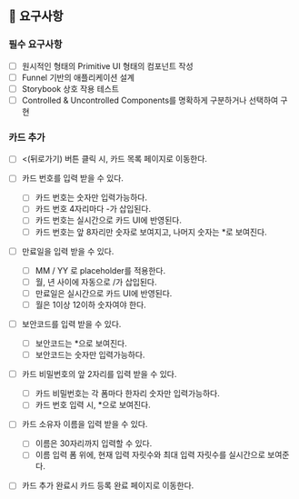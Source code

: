 ## 📌 요구사항

### 필수 요구사항

- [ ] 원시적인 형태의 Primitive UI 형태의 컴포넌트 작성
- [ ] Funnel 기반의 애플리케이션 설계
- [ ] Storybook 상호 작용 테스트
- [ ] Controlled & Uncontrolled Components를 명확하게 구분하거나 선택하여 구현

### 카드 추가

- [ ] <(뒤로가기) 버튼 클릭 시, 카드 목록 페이지로 이동한다.

- [ ] 카드 번호를 입력 받을 수 있다.

  - [ ] 카드 번호는 숫자만 입력가능하다.
  - [ ] 카드 번호 4자리마다 -가 삽입된다.
  - [ ] 카드 번호는 실시간으로 카드 UI에 반영된다.
  - [ ] 카드 번호는 앞 8자리만 숫자로 보여지고, 나머지 숫자는 \*로 보여진다.

- [ ] 만료일을 입력 받을 수 있다.

  - [ ] MM / YY 로 placeholder를 적용한다.
  - [ ] 월, 년 사이에 자동으로 /가 삽입된다.
  - [ ] 만료일은 실시간으로 카드 UI에 반영된다.
  - [ ] 월은 1이상 12이하 숫자여야 한다.

- [ ] 보안코드를 입력 받을 수 있다.

  - [ ] 보안코드는 \*으로 보여진다.
  - [ ] 보안코드는 숫자만 입력가능하다.

- [ ] 카드 비밀번호의 앞 2자리를 입력 받을 수 있다.

  - [ ] 카드 비밀번호는 각 폼마다 한자리 숫자만 입력가능하다.
  - [ ] 카드 번호 입력 시, \*으로 보여진다.

- [ ] 카드 소유자 이름을 입력 받을 수 있다.

  - [ ] 이름은 30자리까지 입력할 수 있다.
  - [ ] 이름 입력 폼 위에, 현재 입력 자릿수와 최대 입력 자릿수를 실시간으로 보여준다.

- [ ] 카드 추가 완료시 카드 등록 완료 페이지로 이동한다.
